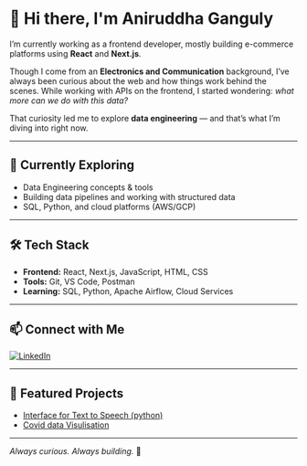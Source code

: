 # 👋 Hi there, I'm Aniruddha Ganguly

I’m currently working as a frontend developer, mostly building e-commerce platforms using **React** and **Next.js**.  

Though I come from an **Electronics and Communication** background, I’ve always been curious about the web and how things work behind the scenes. While working with APIs on the frontend, I started wondering: *what more can we do with this data?*

That curiosity led me to explore **data engineering** — and that’s what I’m diving into right now.

---

## 🌱 Currently Exploring
- Data Engineering concepts & tools
- Building data pipelines and working with structured data
- SQL, Python, and cloud platforms (AWS/GCP)

---

## 🛠 Tech Stack
- **Frontend:** React, Next.js, JavaScript, HTML, CSS
- **Tools:** Git, VS Code, Postman
- **Learning:** SQL, Python, Apache Airflow, Cloud Services

---

## 📫 Connect with Me

[![LinkedIn](https://img.shields.io/badge/-LinkedIn-blue?style=flat-square&logo=linkedin&logoColor=white&link=https://linkedin.com/in/YOUR_USERNAME)](https://linkedin.com/in/ganguly-aniruddha)
<!-- Replace with your actual LinkedIn URL -->

---

<!--## 📈 GitHub Stats

![Aniruddha's GitHub Stats](https://github-readme-stats.vercel.app/api?username=Aniruddhaganguly&show_icons=true&theme=github_dark)
![Top Languages](https://github-readme-stats.vercel.app/api/top-langs/?username=Aniruddhaganguly&layout=compact&theme=github_dark)

---
-->
## 📌 Featured Projects
<!-- Replace these with actual repo links and titles -->
- [Interface for Text to Speech (python)](https://github.com/Aniruddhaganguly/GUI-for-text-to-speech)
- [Covid data Visulisation](https://github.com/Aniruddhaganguly/data-visualization-dashboard)

---

*Always curious. Always building.* 🚀

